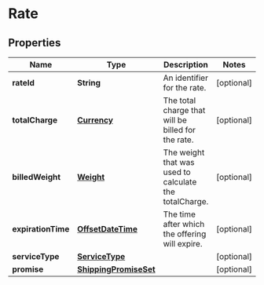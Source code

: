 
# Rate

## Properties
Name | Type | Description | Notes
------------ | ------------- | ------------- | -------------
**rateId** | **String** | An identifier for the rate. |  [optional]
**totalCharge** | [**Currency**](Currency.md) | The total charge that will be billed for the rate. |  [optional]
**billedWeight** | [**Weight**](Weight.md) | The weight that was used to calculate the totalCharge. |  [optional]
**expirationTime** | [**OffsetDateTime**](OffsetDateTime.md) | The time after which the offering will expire. |  [optional]
**serviceType** | [**ServiceType**](ServiceType.md) |  |  [optional]
**promise** | [**ShippingPromiseSet**](ShippingPromiseSet.md) |  |  [optional]



